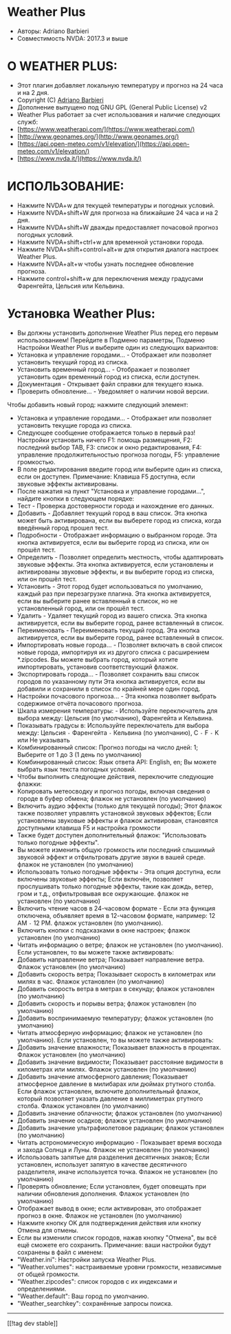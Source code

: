 # Weather Plus #

* Авторы: Adriano Barbieri
* Совместимость NVDA: 2017.3 и выше

# О WEATHER PLUS: #

* Этот плагин добавляет локальную температуру и прогноз на 24 часа и на 2 дня.
* Copyright (C) [Adriano Barbieri](mailto:adrianobarb@yahoo.it)
* Дополнение выпущено под GNU GPL (General Public License) v2
* Weather Plus работает за счет использования и наличие следующих служб:
* [https://www.weatherapi.com/](https://www.weatherapi.com/)
* [http://www.geonames.org/](http://www.geonames.org/)
* [https://api.open-meteo.com/v1/elevation/](https://api.open-meteo.com/v1/elevation/)
* [https://www.nvda.it/](https://www.nvda.it/)

# ИСПОЛЬЗОВАНИЕ: #

* Нажмите NVDA+w для текущей температуры и погодных условий.
* Нажмите NVDA+shift+W для прогноза на ближайшие 24 часа и на 2 дня.
* Нажмите NVDA+shift+W дважды предоставляет почасовой прогноз погодных условий.
* Нажмите NVDA+shift+ctrl+w для временной установки города.
* Нажмите NVDA+shift+control+alt+w для открытия диалога настроек Weather Plus.
* Нажмите NVDA+alt+w чтобы узнать последнее обновление прогноза.
* Нажмите control+shift+w для переключения между градусами Фаренгейта, Цельсия или Кельвина.

# Установка Weather Plus: #

* Вы должны установить дополнение Weather Plus перед его первым использованием! Перейдите в Подменю параметры, Подменю Настройки Weather Plus и выберите один из следующих вариантов:
 * Установка и управление городами... - Отображает или позволяет установить текущий город из списка.
 * Установить временный город... - Отображает и позволяет установить один временный город из списка, если доступен.
 * Документация - Открывает файл справки для текущего языка.
 * Проверить обновление... - Уведомляет о наличии новой версии.

Чтобы добавить новый город: нажмите следующий элемент:
* Установка и управление городами... - Отображает или позволяет установить текущие города из списка.
* Следующее сообщение отображается только в первый раз! Настройки установить ничего F1: помощь размещения, F2: последний выбор TAB, F3: список и окно редактирования, F4: управление продолжительностью прогноза погоды, F5: управление громкостью.
* В поле редактирования введите город или выберите один из списка, если он доступен. Примечание: Клавиша F5 доступна, если звуковые эффекты активированы.
* После нажатия на пункт "Установка и управление городами...", найдите кнопки в следующем порядке:
* Тест - Проверка достоверности города и нахождение его данных.
* Добавить - Добавляет текущий город в ваш список. Эта кнопка может быть активирована, если вы выберете город из списка, когда введённый город прошел тест.
* Подробности - Отображает информацию о выбранном городе. Эта кнопка активируется, если вы выберите город из списка, или он прошёл тест.
* Определить - Позволяет определить местность, чтобы адаптировать звуковые эффекты. Эта кнопка активируется, если установлены и активированы звуковые эффекты, и вы выберите город из списка, или он прошёл тест.
* Установить - Этот город будет использоваться по умолчанию, каждый раз при перезагрузке плагина. Эта кнопка активируется, если вы выберите ранее вставленный в список, но не установленный город, или он прошёл тест.
* Удалить - Удаляет текущий город из вашего списка. Эта кнопка активируется, если вы выберите город, ранее вставленный в список.
* Переименовать - Переименовать текущий город. Эта кнопка активируется, если вы выберите город, ранее вставленный в список.
* Импортировать новые города... - Позволяет включать в свой список новые города, импортируя их из другого списка с расширением *.zipcodes. Вы можете выбрать город, который хотите импортировать, установив соответствующий флажок.
* Экспортировать города... -  Позволяет сохранить ваш список городов по указанному пути Эта кнопка активируется, если вы добавили и сохранили в список по крайней мере один город.
* Настройки почасового прогноза... - Эта кнопка позволяет выбрать содержимое отчёта почасового прогноза.
* Шкала измерения температуры: - Используйте переключатель для выбора между: Цельсия (по умолчанию), Фаренгейта и Кельвина.
* Показывать градусы в: Используйте переключатель для выбора между: Цельсия `-` Фаренгейта `-` Кельвина (по умолчанию), C `-` F `-` K или Не указывать
* Комбинированный список: Прогноз погоды на число дней: 1; Выберите от 1 до 3 (1 день по умолчанию)
* Комбинированный список: Язык ответа API: English, en; Вы можете выбрать язык текста погодных условий.
* Чтобы выполнить следующие действия, переключите следующие флажки:
* Копировать метеосводку и прогноз погоды, включая сведения о городе в буфер обмена; флажок не установлен (по умолчанию)
* Включить аудио эффекты (только для текущей погоды); Этот флажок также позволяет управлять установкой звуковых эффектов; Если установлены звуковые эффекты и флажок активирован, становятся доступными клавиша F5 и настройка громкости
* Также будет доступен дополнительный флажок: "Использовать только погодные эффекты".
* Вы можете изменить общую громкость или последний слышимый звуковой эффект и отфильтровать другие звуки в вашей среде. флажок не установлен (по умолчанию)
* Использовать только погодные эффекты - Эта опция доступна, если включены звуковые эффекты; Если включён, позволяет прослушивать только погодные эффекты, такие как дождь, ветер, гром и т.д., отфильтровывая все окружающие. флажок не установлен (по умолчанию)
* Включить чтение часов в 24-часовом формате - Если эта функция отключена, объявляет время в 12-часовом формате, например: 12 AM `-` 12 PM. флажок установлен (по умолчанию).
* Включить кнопки с подсказками в окне настроек; флажок установлен (по умолчанию)
* Читать информацию о ветре; флажок не установлен (по умолчанию). Если установлен, то вы можете также активировать:
* Добавить направление ветра; Показывает направление ветра. Флажок установлен (по умолчанию)
* Добавить скорость ветра; Показывает скорость в километрах или милях в час. Флажок установлен (по умолчанию)
* Добавить скорость ветра в метрах в секунду; флажок установлен (по умолчанию)
* Добавить скорость и порывы ветра; флажок установлен (по умолчанию)
* Добавить воспринимаемую температуру; флажок установлен (по умолчанию)
* Читать атмосферную информацию; флажок не установлен (по умолчанию). Если установлен, то вы можете также активировать:
* Добавить значение влажности; Показывает влажность в процентах. Флажок установлен (по умолчанию)
* Добавить значение видимости; Показывает расстояние видимости в километрах или милях. Флажок установлен (по умолчанию)
* Добавить значение атмосферного давления; Показывает атмосферное давление в милибарах или дюймах ртутного столба. Если флажок установлен, включите дополнительный флажок, который позволяет указать давление в миллиметрах ртутного столба. Флажок установлен (по умолчанию)
* Добавить значение облачности; флажок установлен (по умолчанию)
* Добавить значение осадков; флажок установлен (по умолчанию)
* Добавить значение ультрафиолетовое радиации; флажок установлен (по умолчанию)
* Читать астрономическую информацию - Показывает время восхода и захода Солнца и Луны. Флажок не установлен (по умолчанию)
* Использовать запятые для разделения десятичных знаков; Если установлен, использует запятую в качестве десятичного разделителя, иначе используется точка. Флажок не установлен (по умолчанию)
* Проверять обновление; Если установлен, будет оповещать при наличии обновления дополнения. Флажок установлен (по умолчанию)
* Отображает вывод в окне; если активирован, это отображает прогноз в окне. Флажок не установлен (по умолчанию)
* Нажмите кнопку OK для подтверждения действия или кнопку Отмена для отмены.
* Если вы изменили список городов, нажав кнопку "Отмена", вы всё ещё сможете его сохранить. Примечание: ваши настройки будут сохранены в файл с именем:
* "Weather.ini": Настройки запуска Weather Plus.
* "Weather.volumes": настраиваемые уровни громкости, независимые от общей громкости.
* "Weather.zipcodes": список городов с их индексами и определениями.
* "Weather.default": Ваш город по умолчанию.
* "Weather_searchkey": сохранённые запросы поиска.

--------------------------------------------------------------------------------

[[!tag dev stable]]


